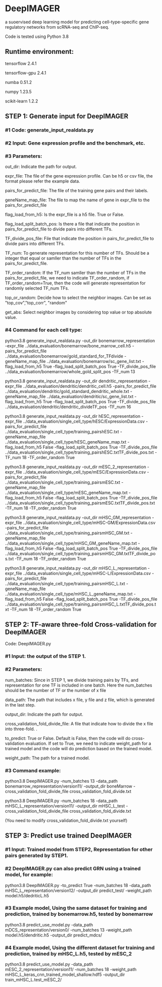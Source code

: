 # DeepIMAGER
a suoervised deep learning model for predicting cell-type-specific gene regulatory networks from scRNA-seq and ChIP-seq.


Code is tested using Python 3.8

## Runtime environment: 

tensorflow              2.4.1

tensorflow-gpu          2.4.1 

numba                   0.51.2

numpy                   1.23.5

scikit-learn             1.2.2 

## STEP 1: Generate input for DeepIMAGER

### #1  Code: generate_input_realdata.py

### #2  Input: Gene expression profile and the benchmark, etc.

### #3  Parameters:
out_dir: Indicate the path for output.

expr_file: The file of the gene expression profile. Can be h5 or csv file, the format please refer the example data.

pairs_for_predict_file: The file of the training gene pairs and their labels.

geneName_map_file: The file to map the name of gene in expr_file to the pairs_for_predict_file

flag_load_from_h5: Is the expr_file is a h5 file. True or False.

flag_load_split_batch_pos: Is there a file that indicate the position in pairs_for_predict_file to divide pairs into different TFs.

TF_divide_pos_file: File that indicate the position in pairs_for_predict_file to divide pairs into different TFs.

TF_num: To generate representation for this number of TFs. Should be a integer that equal or samller than the number of TFs in the pairs_for_predict_file.

TF_order_random: If the TF_num samller than the number of TFs in the pairs_for_predict_file, we need to indicate TF_order_random, if TF_order_random=True, then the code will generate representation for randomly selected TF_num TFs.

top_or_random: Decide how to select the neighbor images. Can be set as "top_cov","top_corr", "random"

get_abs: Select neighbor images by considering top value or top absolute value.

### #4  Command for each cell type:

python3.8 generate_input_realdata.py -out_dir bonemarrow_representation -expr_file ../data_evaluation/bonemarrow/bone_marrow_cell.h5 -pairs_for_predict_file ../data_evaluation/bonemarrow/gold_standard_for_TFdivide -geneName_map_file ../data_evaluation/bonemarrow/sc_gene_list.txt -flag_load_from_h5 True -flag_load_split_batch_pos True -TF_divide_pos_file ../data_evaluation/bonemarrow/whole_gold_split_pos -TF_num 13

python3.8 generate_input_realdata.py -out_dir dendritic_representation -expr_file ../data_evaluation/dendritic/dendritic_cell.h5 -pairs_for_predict_file ../data_evaluation/dendritic/gold_standard_dendritic_whole.txt -geneName_map_file ../data_evaluation/dendritic/sc_gene_list.txt -flag_load_from_h5 True -flag_load_split_batch_pos True -TF_divide_pos_file ../data_evaluation/dendritic/dendritic_divideTF_pos -TF_num 16

python3.8 generate_input_realdata.py -out_dir hESC_representation -expr_file ../data_evaluation/single_cell_type/hESC/ExpressionData.csv -pairs_for_predict_file ../data_evaluation/single_cell_type/training_pairshESC.txt -geneName_map_file ../data_evaluation/single_cell_type/hESC_geneName_map.txt -flag_load_from_h5 False -flag_load_split_batch_pos True -TF_divide_pos_file ../data_evaluation/single_cell_type/training_pairshESC.txtTF_divide_pos.txt -TF_num 18 -TF_order_random True

python3.8 generate_input_realdata.py -out_dir mESC_2_representation -expr_file ../data_evaluation/single_cell_type/mESC/ExpressionData.csv -pairs_for_predict_file ../data_evaluation/single_cell_type/training_pairsmESC.txt -geneName_map_file ../data_evaluation/single_cell_type/mESC_geneName_map.txt -flag_load_from_h5 False -flag_load_split_batch_pos True -TF_divide_pos_file ../data_evaluation/single_cell_type/training_pairsmESC.txtTF_divide_pos.txt -TF_num 18 -TF_order_random True

 python3.8 generate_input_realdata.py -out_dir mHSC_GM_representation -expr_file ../data_evaluation/single_cell_type/mHSC-GM/ExpressionData.csv -pairs_for_predict_file ../data_evaluation/single_cell_type/training_pairsmHSC_GM.txt -geneName_map_file ../data_evaluation/single_cell_type/mHSC_GM_geneName_map.txt -flag_load_from_h5 False -flag_load_split_batch_pos True -TF_divide_pos_file ../data_evaluation/single_cell_type/training_pairsmHSC_GM.txtTF_divide_pos.txt -TF_num 18 -TF_order_random True

python3.8 generate_input_realdata.py -out_dir mHSC_L_representation -expr_file ../data_evaluation/single_cell_type/mHSC-L/ExpressionData.csv -pairs_for_predict_file ../data_evaluation/single_cell_type/training_pairsmHSC_L.txt -geneName_map_file ../data_evaluation/single_cell_type/mHSC_L_geneName_map.txt -flag_load_from_h5 False -flag_load_split_batch_pos True -TF_divide_pos_file ../data_evaluation/single_cell_type/training_pairsmHSC_L.txtTF_divide_pos.txt -TF_num 18 -TF_order_random True

## STEP 2: TF-aware three-fold Cross-validation for DeepIMAGER
 
 Code: DeepIMAGER.py

### #1 Input: the output of the STEP 1.

### #2 Parameters:

num_batches: Since in STEP 1, we divide training pairs by TFs, and representation for one TF is included in one batch. Here the num_batches should be the number of TF or the number of x file

data_path: The path that includes x file, y file and z file, which is generated in the last step.

output_dir: Indicate the path for output.

cross_validation_fold_divide_file: A file that indicate how to divide the x file into three-fold. .

to_predict: True or False. Default is False, then the code will do cross-validation evaluation. If set to True, we need to indicate weight_path for a trained model and the code will do prediction based on the trained model.

weight_path: The path for a trained model.

### #3 Command example:

python3.8 DeepIMAGER.py -num_batches 13 -data_path bonemarrow_representation/version11/ -output_dir boneMarrow -cross_validation_fold_divide_file cross_validation_fold_divide.txt

python3.8 DeepIMAGER.py -num_batches 18 -data_path mHSC_L_representation/version11/ -output_dir mHSC_L_test -cross_validation_fold_divide_file cross_validation_fold_divide.txt

(You need to modify cross_validation_fold_divide.txt yourself)

## STEP 3: Predict use trained DeepIMAGER

### #1  Input: Trained model from STEP2, Representation for other pairs generated by STEP1.

### #2  DeepIMAGER.py can also predict GRN using a trained model, for example:

python3.8  DeepIMAGER.py -to_predict True -num_batches 18 -data_path  mHSC_L_representation/version12/ -output_dir predict_test/ -weight_path model.h5/dedriticL.h5

### #3  Example model, Using the same dataset for training and prediction, trained by bonemarrow.h5, tested by bonemarrow

python3.8 predict_use_model.py -data_path mDCS_representation/version0/ -num_batches 13 -weight_path model.h5/dendritic.h5 -output_dir predict_mdcs/

### #4  Example model, Using the different dataset for training and prediction, trained by mHSC_L.h5, tested by mESC_2

python3.8 predict_use_model.py -data_path mESC_2_representation/version11/ -num_batches 18 -weight_path mHSC_L_keras_cnn_trained_model_shallow.hdf5 -output_dir train_mHSC_L.test_mESC_2/


